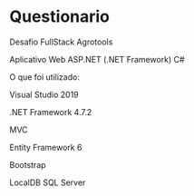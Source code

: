 # Questionario
Desafio FullStack Agrotools

Aplicativo Web ASP.NET (.NET Framework) C#

O que foi utilizado:

Visual Studio 2019

.NET Framework 4.7.2

MVC

Entity Framework 6

Bootstrap

LocalDB SQL Server


